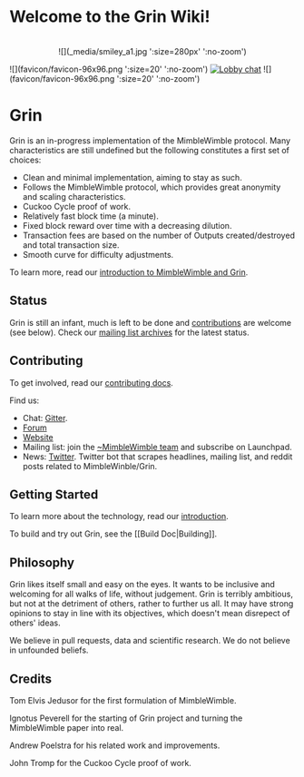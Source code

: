 # Welcome to the Grin Wiki!
<br>
<center>![](_media/smiley_a1.jpg ':size=280px' ':no-zoom')</center>

![](favicon/favicon-96x96.png ':size=20' ':no-zoom')  [![Lobby chat](https://img.shields.io/gitter/room/nwjs/nw.js.svg)](https://gitter.im/grin_community/Lobby) ![](favicon/favicon-96x96.png ':size=20' ':no-zoom')

# Grin

Grin is an in-progress implementation of the MimbleWimble protocol. Many characteristics are still undefined but the following constitutes a first set of choices:

  * Clean and minimal implementation, aiming to stay as such.
  * Follows the MimbleWimble protocol, which provides great anonymity and scaling characteristics.
  * Cuckoo Cycle proof of work.
  * Relatively fast block time (a minute).
  * Fixed block reward over time with a decreasing dilution.
  * Transaction fees are based on the number of Outputs created/destroyed and total transaction size.
  * Smooth curve for difficulty adjustments.

To learn more, read our [introduction to MimbleWimble and Grin](https://github.com/mimblewimble/grin/blob/master/doc/intro.md).

## Status

Grin is still an infant, much is left to be done and [contributions](CONTRIBUTING.md) are welcome (see below). Check our [mailing list archives](https://lists.launchpad.net/mimblewimble/) for the latest status.

## Contributing

To get involved, read our [contributing docs](https://github.com/mimblewimble/docs/wiki/Hacking-and-contributing).

Find us:

* Chat: [Gitter](https://gitter.im/grin_community/Lobby).
* [Forum](https://www.grin-forum.org/)
* [Website](https://grin-tech.org)
* Mailing list: join the [~MimbleWimble team](https://launchpad.net/~mimblewimble) and subscribe on Launchpad.
* News: [Twitter](https://twitter.com/grinmw). Twitter bot that scrapes headlines, mailing list, and reddit posts related to MimbleWinble/Grin.

## Getting Started

To learn more about the technology, read our [introduction](https://github.com/mimblewimble/grin/blob/master/doc/intro.md).

To build and try out Grin, see the [[Build Doc|Building]].

## Philosophy

Grin likes itself small and easy on the eyes. It wants to be inclusive and welcoming for all walks of life, without judgement. Grin is terribly ambitious, but not at the detriment of others, rather to further us all. It may have strong opinions to stay in line with its objectives, which doesn't mean disrepect of others' ideas.

We believe in pull requests, data and scientific research. We do not believe in unfounded beliefs.

## Credits

Tom Elvis Jedusor for the first formulation of MimbleWimble.

Ignotus Peverell for the starting of Grin project and turning the MimbleWimble paper into real.

Andrew Poelstra for his related work and improvements.

John Tromp for the Cuckoo Cycle proof of work.
